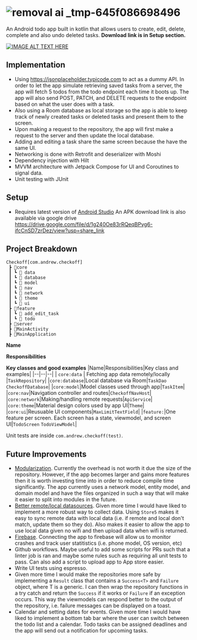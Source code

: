 # ![removal ai _tmp-645f086698496](https://github.com/andrewwu-dev/checkoff/assets/46847766/bea64597-28a8-474a-8622-c7c65fc033a5)

An Android todo app built in kotlin that allows users to create, edit, delete, complete and also undo deleted tasks. **Download link is in Setup section.**

[![IMAGE ALT TEXT HERE](https://img.youtube.com/vi/braEWT9UZEI/0.jpg)](https://www.youtube.com/watch?v=braEWT9UZEI)

## Implementation
- Using https://jsonplaceholder.typicode.com to act as a dummy API. In order to let the app simulate retrieving saved tasks from a server, the app will fetch 5 todos from the todo endpoint each time it boots up. The app will also send POST, PATCH, and DELETE requests to the endpoint based on what the user does with a task.
- Also using a Room database as local storage so the app is able to keep track of newly created tasks or deleted tasks and present them to the screen.
- Upon making a request to the repository, the app will first make a request to the server and then update the local database.
- Adding and editing a task share the same screen because the have the same UI.
- Networking is done with Retrofit and deserializer with Moshi
- Dependency injection with Hilt
- MVVM architecture with Jetpack Compose for UI and Coroutines to signal data.
- Unit testing with JUnit

## Setup
- Requires latest version of [Android Studio](https://developer.android.com/studio)
An APK download link is also available via google drive https://drive.google.com/file/d/1g240Oe83rRQeqBPvg6-ifcCnSD7zrDez/view?usp=share_link

## Project Breakdown
```
Checkoff[com.andrew.checkoff]
 ┣ 📂core
 ┃ ┗ 📂 data
 ┃ ┗ 📂 database
 ┃ ┗ 📂 model
 ┃ ┗ 📂 nav
 ┃ ┗ 📂 network
 ┃ ┗ 📂 theme
 ┃ ┗ 📂 ui
 ┣ 📂feature
 ┃ ┗ 📂 add_edit_task
 ┃ ┗ 📂 todo
 ┣ 📂server
 ┣ 📜MainActivity
 ┣ 📜MainApplication
 ```
**Name**

**Responsibilities**

**Key classes and good examples**
|Name|Responsibilities|Key class and examples|
|--|--|--|
| `core:data` | Fetching app data remotely/locally |`TaskRepository`|
|`core:database`|Local database via Room|`TaskDao` `CheckoffDatabase`|
|`core:model`|Model classes used through app|`TaskItem`|
|`core:nav`|Navigation controller and routes|`CheckoffNavHost`|
|`core:network`|Making/handling remote requests|`ApiService`|
|`core:theme`|Material design colors used by app UI|`Theme`|
|`core:ui`|Reusuable UI components|`MaxLimitTextField`|
|`feature:`|One feature per screen. Each screen has a state, viewmodel, and screen UI|`TodoScreen` `TodoViewModel`|

Unit tests are inside `com.andrew.checkoff(test)`.

## Future Improvements
- [Modularization](https://developer.android.com/topic/modularization). Currently the overhead is not worth it due the size of the repository. However, if the app becomes larger and gains more features then it is worth investing time into in order to reduce compile time significantly. The app currently uses a network model, entity model, and domain model and have the files organized in such a way that will make it easier to split into modules in the future.
- [Better remote/local datasources](https://github.com/MobileNativeFoundation/Store). Given more time I would have liked to implement a more robust way to collect data. Using `Store5` makes it easy to sync remote data with local data (i.e. if remote and local don't match, update them so they do). Also makes it easier to allow the app to use local data given no wifi and then upload data when wifi is returned.
- [Firebase](https://firebase.google.com/). Connecting the app to firebase will allow us to monitor crashes and track user statitistics (i.e. phone model, OS version, etc)
- Github workflows. Maybe useful to add some scripts for PRs such that a linter job is ran and maybe some rules such as requiring all unit tests to pass. Can also add a script to upload app to App store easier.
- Write UI tests using espresso.
- Given more time I would make the repositories more safe by implementing a `Result` class that contains a `Success<T>` and `Failure` object, where T is a generic. I can then wrap the repository functions in a try catch and return the `Success` if it works or `Failure` if an exception occurs. This way the viewmodels can respond better to the output of the repository, i.e. failure messages can be displayed on a toast. 
- Calendar and setting dates for events. Given more time I would have liked to implement a bottom tab bar where the user can switch between the todo list and a calendar. Todo tasks can be assigned deadlines and the app will send out a notification for upcoming tasks.
